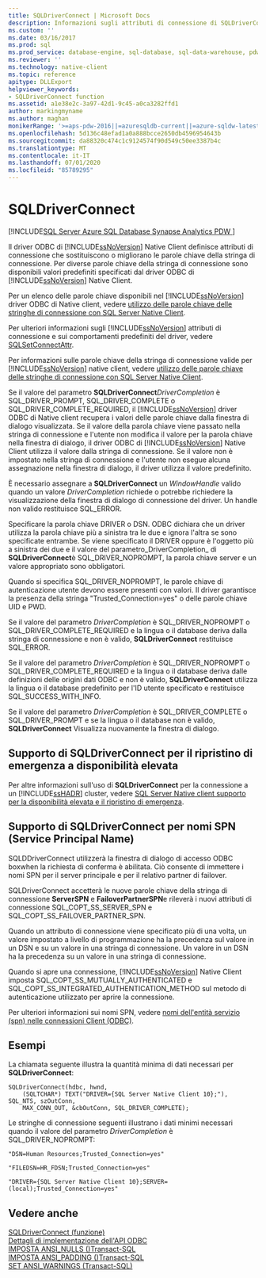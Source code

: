 ```yaml
---
title: SQLDriverConnect | Microsoft Docs
description: Informazioni sugli attributi di connessione di SQLDriverConnect e sul supporto per la disponibilità elevata e il ripristino di emergenza e i nomi SPN nel driver ODBC SQL Server Native Client.
ms.custom: ''
ms.date: 03/16/2017
ms.prod: sql
ms.prod_service: database-engine, sql-database, sql-data-warehouse, pdw
ms.reviewer: ''
ms.technology: native-client
ms.topic: reference
apitype: DLLExport
helpviewer_keywords:
- SQLDriverConnect function
ms.assetid: a1e38e2c-3a97-42d1-9c45-a0ca3282ffd1
author: markingmyname
ms.author: maghan
monikerRange: '>=aps-pdw-2016||=azuresqldb-current||=azure-sqldw-latest||>=sql-server-2016||=sqlallproducts-allversions||>=sql-server-linux-2017||=azuresqldb-mi-current'
ms.openlocfilehash: 5d136c48efad1a0a888bcce2650db4596954643b
ms.sourcegitcommit: da88320c474c1c9124574f90d549c50ee3387b4c
ms.translationtype: MT
ms.contentlocale: it-IT
ms.lasthandoff: 07/01/2020
ms.locfileid: "85789295"
---
```

# <a name="sqldriverconnect"></a>SQLDriverConnect
[!INCLUDE[SQL Server Azure SQL Database Synapse Analytics PDW ](../../includes/applies-to-version/sql-asdb-asdbmi-asdw-pdw.md)]

  Il driver ODBC di [!INCLUDE[ssNoVersion](../../includes/ssnoversion-md.md)] Native Client definisce attributi di connessione che sostituiscono o migliorano le parole chiave della stringa di connessione. Per diverse parole chiave della stringa di connessione sono disponibili valori predefiniti specificati dal driver ODBC di [!INCLUDE[ssNoVersion](../../includes/ssnoversion-md.md)] Native Client.  
  
 Per un elenco delle parole chiave disponibili nel [!INCLUDE[ssNoVersion](../../includes/ssnoversion-md.md)] driver ODBC di Native client, vedere [utilizzo delle parole chiave delle stringhe di connessione con SQL Server Native Client](../../relational-databases/native-client/applications/using-connection-string-keywords-with-sql-server-native-client.md).  
  
 Per ulteriori informazioni sugli [!INCLUDE[ssNoVersion](../../includes/ssnoversion-md.md)] attributi di connessione e sui comportamenti predefiniti del driver, vedere [SQLSetConnectAttr](../../relational-databases/native-client-odbc-api/sqlsetconnectattr.md).  
  
 Per informazioni sulle parole chiave della stringa di connessione valide per [!INCLUDE[ssNoVersion](../../includes/ssnoversion-md.md)] native client, vedere [utilizzo delle parole chiave delle stringhe di connessione con SQL Server Native Client](../../relational-databases/native-client/applications/using-connection-string-keywords-with-sql-server-native-client.md).  
  
 Se il valore del parametro **SQLDriverConnect**_DriverCompletion_ è SQL_DRIVER_PROMPT, SQL_DRIVER_COMPLETE o SQL_DRIVER_COMPLETE_REQUIRED, il [!INCLUDE[ssNoVersion](../../includes/ssnoversion-md.md)] driver ODBC di Native client recupera i valori delle parole chiave dalla finestra di dialogo visualizzata. Se il valore della parola chiave viene passato nella stringa di connessione e l'utente non modifica il valore per la parola chiave nella finestra di dialogo, il driver ODBC di [!INCLUDE[ssNoVersion](../../includes/ssnoversion-md.md)] Native Client utilizza il valore dalla stringa di connessione. Se il valore non è impostato nella stringa di connessione e l'utente non esegue alcuna assegnazione nella finestra di dialogo, il driver utilizza il valore predefinito.  
  
 È necessario assegnare a **SQLDriverConnect** un *WindowHandle* valido quando un valore *DriverCompletion* richiede o potrebbe richiedere la visualizzazione della finestra di dialogo di connessione del driver. Un handle non valido restituisce SQL_ERROR.  
  
 Specificare la parola chiave DRIVER o DSN. ODBC dichiara che un driver utilizza la parola chiave più a sinistra tra le due e ignora l'altra se sono specificate entrambe. Se viene specificato il DRIVER oppure è l'oggetto più a sinistra dei due e il valore del parametro_DriverCompletion_ di **SQLDriverConnect**è SQL_DRIVER_NOPROMPT, la parola chiave server e un valore appropriato sono obbligatori.  
  
 Quando si specifica SQL_DRIVER_NOPROMPT, le parole chiave di autenticazione utente devono essere presenti con valori. Il driver garantisce la presenza della stringa "Trusted_Connection=yes" o delle parole chiave UID e PWD.  
  
 Se il valore del parametro *DriverCompletion* è SQL_DRIVER_NOPROMPT o SQL_DRIVER_COMPLETE_REQUIRED e la lingua o il database deriva dalla stringa di connessione e non è valido, **SQLDriverConnect** restituisce SQL_ERROR.  
  
 Se il valore del parametro *DriverCompletion* è SQL_DRIVER_NOPROMPT o SQL_DRIVER_COMPLETE_REQUIRED e la lingua o il database deriva dalle definizioni delle origini dati ODBC e non è valido, **SQLDriverConnect** utilizza la lingua o il database predefinito per l'ID utente specificato e restituisce SQL_SUCCESS_WITH_INFO.  
  
 Se il valore del parametro *DriverCompletion* è SQL_DRIVER_COMPLETE o SQL_DRIVER_PROMPT e se la lingua o il database non è valido, **SQLDriverConnect** Visualizza nuovamente la finestra di dialogo.  
  
## <a name="sqldriverconnect-support-for-high-availability-disaster-recovery"></a>Supporto di SQLDriverConnect per il ripristino di emergenza a disponibilità elevata  
 Per altre informazioni sull'uso di **SQLDriverConnect** per la connessione a un [!INCLUDE[ssHADR](../../includes/sshadr-md.md)] cluster, vedere [SQL Server Native client supporto per la disponibilità elevata e il ripristino di emergenza](../../relational-databases/native-client/features/sql-server-native-client-support-for-high-availability-disaster-recovery.md).  
  
## <a name="sqldriverconnect-support-for-service-principal-names-spns"></a>Supporto di SQLDriverConnect per nomi SPN (Service Principal Name)  
 SQLDDriverConnect utilizzerà la finestra di dialogo di accesso ODBC boxwhen la richiesta di conferma è abilitata. Ciò consente di immettere i nomi SPN per il server principale e per il relativo partner di failover.  
  
 SQLDriverConnect accetterà le nuove parole chiave della stringa di connessione **ServerSPN** e **FailoverPartnerSPN**e rileverà i nuovi attributi di connessione SQL_COPT_SS_SERVER_SPN e SQL_COPT_SS_FAILOVER_PARTNER_SPN.  
  
 Quando un attributo di connessione viene specificato più di una volta, un valore impostato a livello di programmazione ha la precedenza sul valore in un DSN e su un valore in una stringa di connessione. Un valore in un DSN ha la precedenza su un valore in una stringa di connessione.  
  
 Quando si apre una connessione, [!INCLUDE[ssNoVersion](../../includes/ssnoversion-md.md)] Native Client imposta SQL_COPT_SS_MUTUALLY_AUTHENTICATED e SQL_COPT_SS_INTEGRATED_AUTHENTICATION_METHOD sul metodo di autenticazione utilizzato per aprire la connessione.  
  
 Per ulteriori informazioni sui nomi SPN, vedere [nomi dell'entità servizio &#40;spn&#41; nelle connessioni Client &#40;ODBC&#41;](../../relational-databases/native-client/odbc/service-principal-names-spns-in-client-connections-odbc.md).  
  
## <a name="examples"></a>Esempi  
 La chiamata seguente illustra la quantità minima di dati necessari per **SQLDriverConnect**:  
  
```  
SQLDriverConnect(hdbc, hwnd,  
    (SQLTCHAR*) TEXT("DRIVER={SQL Server Native Client 10};"), SQL_NTS, szOutConn,  
    MAX_CONN_OUT, &cbOutConn, SQL_DRIVER_COMPLETE);  
```  
  
 Le stringhe di connessione seguenti illustrano i dati minimi necessari quando il valore del parametro *DriverCompletion* è SQL_DRIVER_NOPROMPT:  
  
```  
"DSN=Human Resources;Trusted_Connection=yes"  
  
"FILEDSN=HR_FDSN;Trusted_Connection=yes"  
  
"DRIVER={SQL Server Native Client 10};SERVER=(local);Trusted_Connection=yes"  
```  
  
## <a name="see-also"></a>Vedere anche  
 [SQLDriverConnect (funzione)](https://go.microsoft.com/fwlink/?LinkId=59340)   
 [Dettagli di implementazione dell'API ODBC](../../relational-databases/native-client-odbc-api/odbc-api-implementation-details.md)   
 [IMPOSTA ANSI_NULLS &#40;&#41;Transact-SQL](../../t-sql/statements/set-ansi-nulls-transact-sql.md)   
 [IMPOSTA ANSI_PADDING &#40;&#41;Transact-SQL](../../t-sql/statements/set-ansi-padding-transact-sql.md)   
 [SET ANSI_WARNINGS &#40;Transact-SQL&#41;](../../t-sql/statements/set-ansi-warnings-transact-sql.md)  
  
  
